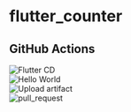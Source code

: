 # flutter_counter

## GitHub Actions

![Flutter CD](https://github.com/miajimyu/flutter_counter/workflows/Flutter%20CD/badge.svg)  
![Hello World](https://github.com/miajimyu/flutter_counter/workflows/Hello%20World/badge.svg)  
![Upload artifact](https://github.com/miajimyu/flutter_counter/workflows/Upload%20artifact/badge.svg)  
![pull_request](https://github.com/miajimyu/flutter_counter/workflows/pull_request/badge.svg)  
